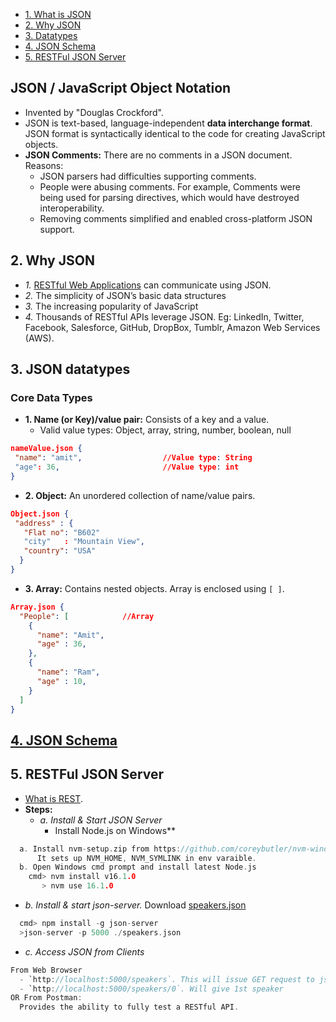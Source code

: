 - [1. What is JSON](#what)
- [2. Why JSON](#why)
- [3. Datatypes](#datatypes)
- [4. JSON Schema](#schema)
- [5. RESTFul JSON Server](#restful)

<a name=what></a>
## JSON / JavaScript Object Notation
- Invented by "Douglas Crockford".
- JSON is text-based, language-independent **data interchange format**. JSON format is syntactically identical to the code for creating JavaScript objects.
- **JSON Comments:** There are no comments in a JSON document. Reasons:
  - JSON parsers had difficulties supporting comments.
  - People were abusing comments. For example, Comments were being used for parsing directives, which would have destroyed interoperability.
  - Removing comments simplified and enabled cross-platform JSON support.

<a name=why></a>
## 2. Why JSON
- *1.* [RESTful Web Applications](/Networking/OSI-Layers/Layer5/WebServer_to_WebClient_Connection_Methods/REST) can communicate using JSON.
- *2.* The simplicity of JSON’s basic data structures
- *3.* The increasing popularity of JavaScript
- *4.* Thousands of RESTful APIs leverage JSON. Eg: LinkedIn, Twitter, Facebook, Salesforce, GitHub, DropBox, Tumblr, Amazon Web Services (AWS).

<a name=datatypes></a>
## 3. JSON datatypes
### Core Data Types
- **1. Name (or Key)/value pair:** Consists of a key and a value.
  - Valid value types: Object, array, string, number, boolean, null
```json
nameValue.json {
 "name": "amit",                  //Value type: String
 "age": 36,                       //Value type: int
}
```
- **2. Object:** An unordered collection of name/value pairs.
```json
Object.json {
 "address" : {
   "Flat no": "B602"
   "city"   : "Mountain View",
   "country": "USA"
  }
}
```
- **3. Array:** Contains nested objects. Array is enclosed using `[ ]`.
```json
Array.json {
  "People": [            //Array         
    {
      "name": "Amit",
      "age" : 36,
    },
    {
      "name": "Ram",
      "age" : 10,
    }
  ]
}
```

<a name=schema></a>
## [4. JSON Schema](JSON_Schema)

<a name=schema></a>
## 5. RESTFul JSON Server
- [What is REST](/Networking/OSI-Layers/Layer5/WebServer_WebClient_WebService/WebClient_Connecting_WebServer). 
- **Steps:**
  - _a. Install & Start JSON Server_
    - Install Node.js on Windows**
```c
  a. Install nvm-setup.zip from https://github.com/coreybutler/nvm-windows/releases. 
      It sets up NVM_HOME, NVM_SYMLINK in env varaible.
  b. Open Windows cmd prompt and install latest Node.js
    cmd> nvm install v16.1.0
       > nvm use 16.1.0
```
- *b. Install & start json-server.* Download [speakers.json](https://github.com/tmarrs/json-at-work-examples/blob/master/chapter-1/speakers.json)
```c
  cmd> npm install -g json-server
  >json-server -p 5000 ./speakers.json
```
- _c. Access JSON from Clients_
```c
From Web Browser
  - `http://localhost:5000/speakers`. This will issue GET request to json-server.
  - `http://localhost:5000/speakers/0`. Will give 1st speaker
OR From Postman: 
  Provides the ability to fully test a RESTful API.
```


  
